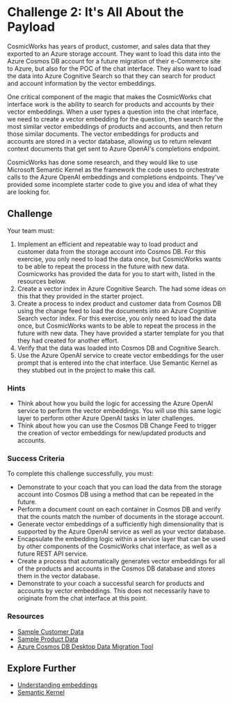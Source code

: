 # Challenge 2: It's All About the Payload

CosmicWorks has years of product, customer, and sales data that they exported to an Azure storage account. They want to load this data into the Azure Cosmos DB account for a future migration of their e-Commerce site to Azure, but also for the POC of the chat interface. They also want to load the data into Azure Cognitive Search so that they can search for product and account information by the vector embeddings.

One critical component of the magic that makes the CosmicWorks chat interface work is the ability to search for products and accounts by their vector embeddings. When a user types a question into the chat interface, we need to create a vector embedding for the question, then search for the most similar vector embeddings of products and accounts, and then return those similar documents. The vector embeddings for products and accounts are stored in a vector database, allowing us to return relevant context documents that get sent to Azure OpenAI's completions endpoint.

CosmicWorks has done some research, and they would like to use Microsoft Semantic Kernel as the framework the code uses to orchestrate calls to the Azure OpenAI embeddings and completions endpoints. They've provided some incomplete starter code to give you and idea of what they are looking for.

## Challenge

Your team must:

1. Implement an efficient and repeatable way to load product and customer data from the storage account into Cosmos DB. For this exercise, you only need to load the data once, but CosmicWorks wants to be able to repeat the process in the future with new data. Cosmicworks has provided the data for you to start with, listed in the resources below.
2. Create a vector index in Azure Cognitive Search. The had some ideas on this that they provided in the starter project.
2. Create a process to index product and customer data from Cosmos DB using the change feed to load the documents into an Azure Cognitive Search vector index. For this exercise, you only need to load the data once, but CosmicWorks wants to be able to repeat the process in the future with new data. They have provided a starter template for you that they had created for another effort.
3. Verify that the data was loaded into Cosmos DB and Cognitive Search.
4. Use the Azure OpenAI service to create vector embeddings for the user prompt that is entered into the chat interface. Use Semantic Kernel as they stubbed out in the project to make this call.


### Hints

- Think about how you build the logic for accessing the Azure OpenAI service to perform the vector embeddings. You will use this same logic layer to perform other Azure OpenAI tasks in later challenges.
- Think about how you can use the Cosmos DB Change Feed to trigger the creation of vector embeddings for new/updated products and accounts.

### Success Criteria

To complete this challenge successfully, you must:

- Demonstrate to your coach that you can load the data from the storage account into Cosmos DB using a method that can be repeated in the future.
- Perform a document count on each container in Cosmos DB and verify that the counts match the number of documents in the storage account.
- Generate vector embeddings of a sufficiently high dimensionality that is supported by the Azure OpenAI service as well as your vector database.
- Encapsulate the embedding logic within a service layer that can be used by other components of the CosmicWorks chat interface, as well as a future REST API service.
- Create a process that automatically generates vector embeddings for all of the products and accounts in the Cosmos DB database and stores them in the vector database.
- Demonstrate to your coach a successful search for products and accounts by vector embeddings. This does not necessarily have to originate from the chat interface at this point.

### Resources

- [Sample Customer Data](https://cosmosdbcosmicworks.blob.core.windows.net/cosmic-works-small/customer.json)
- [Sample Product Data](https://cosmosdbcosmicworks.blob.core.windows.net/cosmic-works-small/product.json)
- [Azure Cosmos DB Desktop Data Migration Tool](https://github.com/AzureCosmosDB/data-migration-desktop-tool)

## Explore Further

- [Understanding embeddings](https://learn.microsoft.com/azure/cognitive-services/openai/concepts/understand-embeddings)
- [Semantic Kernel](https://learn.microsoft.com/semantic-kernel/overview/)
